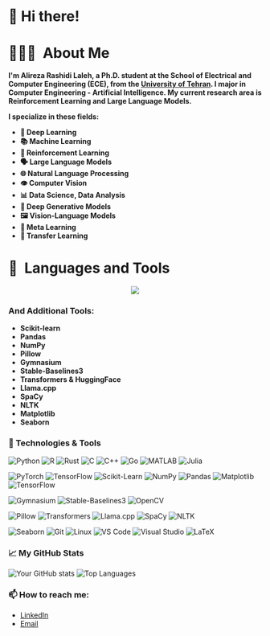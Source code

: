 # 👋 Hi there!

# 👨🏻‍💻 &nbsp;About Me
**I'm Alireza Rashidi Laleh, a Ph.D. student at the School of Electrical and Computer Engineering (ECE), from the [University of Tehran](https://ut.ac.ir/en). I major in Computer Engineering - Artificial Intelligence. My current research area is Reinforcement Learning and Large Language Models.**

**I specialize in these fields:**
- **🧠 Deep Learning**
- **📚 Machine Learning**
- **🤖 Reinforcement Learning**
- **🗣️ Large Language Models**
- **🌐 Natural Language Processing**
- **👁️ Computer Vision**
- **📊 Data Science, Data Analysis**
- **🎨 Deep Generative Models**
- **🖼️ Vision-Language Models**
- **🔄 Meta Learning**
- **🔀 Transfer Learning**

# 🚀 &nbsp;Languages and Tools
<p align="center">
  <a href="https://skillicons.dev">
    <img src="https://skillicons.dev/icons?i=py,r,rust,c,cpp,go,matlab,julia,pytorch,tensorflow,opencv,git,linux,latex,sublime&perline=6" />
  </a>
</p>

### And Additional Tools:
- **Scikit-learn**
- **Pandas**
- **NumPy**
- **Pillow**
- **Gymnasium**
- **Stable-Baselines3**
- **Transformers & HuggingFace**
- **Llama.cpp**
- **SpaCy**
- **NLTK**
- **Matplotlib**
- **Seaborn**







### 🔧 Technologies & Tools

![Python](https://img.shields.io/badge/-Python-3776AB?logo=python&logoColor=white&style=for-the-badge)
![R](https://img.shields.io/badge/-R-276DC3?logo=r&logoColor=white&style=for-the-badge)
![Rust](https://img.shields.io/badge/-Rust-000000?logo=rust&logoColor=white&style=for-the-badge)
![C](https://img.shields.io/badge/-C-A8B9CC?logo=c&logoColor=white&style=for-the-badge)
![C++](https://img.shields.io/badge/-C++-00599C?logo=cplusplus&logoColor=white&style=for-the-badge)
![Go](https://img.shields.io/badge/-Go-00ADD8?logo=go&logoColor=white&style=for-the-badge)
![MATLAB](https://img.shields.io/badge/-MATLAB-0076A8?logo=mathworks&logoColor=white&style=for-the-badge)
![Julia](https://img.shields.io/badge/-Julia-9558B2?logo=julia&logoColor=white&style=for-the-badge)

![PyTorch](https://img.shields.io/badge/-PyTorch-EE4C2C?logo=pytorch&logoColor=white&style=for-the-badge)
![TensorFlow](https://img.shields.io/badge/-TensorFlow-FF6F00?logo=tensorflow&logoColor=white&style=for-the-badge)
![Scikit-Learn](https://img.shields.io/badge/scikit--learn-F7931E?style=flat-square&logo=scikit-learn&logoColor=white)
![NumPy](https://img.shields.io/badge/numpy-%23013243.svg?style=for-the-badge&logo=numpy&logoColor=white)
![Pandas](https://img.shields.io/badge/pandas-%23150458.svg?style=for-the-badge&logo=pandas&logoColor=white)
![Matplotlib](https://img.shields.io/badge/Matplotlib-%23ffffff.svg?style=for-the-badge&logo=Matplotlib&logoColor=black)
![TensorFlow](https://img.shields.io/badge/TensorFlow-%23FF6F00.svg?style=for-the-badge&logo=TensorFlow&logoColor=white)

![Gymnasium](https://img.shields.io/badge/-Gymnasium-FF4500?logo=openaigym&logoColor=white&style=for-the-badge)
![Stable-Baselines3](https://img.shields.io/badge/-Stable--Baselines3-FF6F00?logoColor=white&style=for-the-badge)
![OpenCV](https://img.shields.io/badge/-OpenCV-5C3EE8?logo=opencv&logoColor=white&style=for-the-badge)

![Pillow](https://img.shields.io/badge/-Pillow-3776AB?logo=python&logoColor=white&style=for-the-badge)
![Transformers](https://img.shields.io/badge/-Transformers-FF6F00?logo=huggingface&logoColor=white&style=for-the-badge)
![Llama.cpp](https://img.shields.io/badge/-Llama.cpp-56347C?logo=llama&logoColor=white&style=for-the-badge)
![SpaCy](https://img.shields.io/badge/-SpaCy-09A3D5?logo=spacy&logoColor=white&style=for-the-badge)
![NLTK](https://img.shields.io/badge/-NLTK-00599C?logo=python&logoColor=white&style=for-the-badge)


![Seaborn](https://img.shields.io/badge/-Seaborn-4C71F2?logo=python&logoColor=white&style=for-the-badge)
![Git](https://img.shields.io/badge/-Git-F05032?logo=git&logoColor=white&style=for-the-badge)
![Linux](https://img.shields.io/badge/-Linux-FCC624?logo=linux&logoColor=white&style=for-the-badge)
![VS Code](https://img.shields.io/badge/-VS%20Code-007ACC?logo=visualstudiocode&logoColor=white&style=for-the-badge)
![Visual Studio](https://img.shields.io/badge/-Visual%20Studio-5C2D91?logo=visualstudio&logoColor=white&style=for-the-badge)
![LaTeX](https://img.shields.io/badge/-LaTeX-008080?logo=latex&logoColor=white&style=for-the-badge)


### 📈 My GitHub Stats
![Your GitHub stats](https://github-readme-stats.vercel.app/api?username=rsd16&show_icons=true&theme=radical)
![Top Languages](https://github-readme-stats.vercel.app/api/top-langs/?username=rsd16&layout=compact&theme=radical)

### 📫 How to reach me:
- [LinkedIn](https://www.linkedin.com/in/alireza-rashidi-laleh)
- [Email](mailto:rashidireza1666@gmail.com)

<!--
**rsd16/rsd16** is a ✨ _special_ ✨ repository because its `README.md` (this file) appears on your GitHub profile.

Here are some ideas to get you started:

- 🔭 I’m currently working on ...
- 🌱 I’m currently learning ...
- 👯 I’m looking to collaborate on ...
- 🤔 I’m looking for help with ...
- 💬 Ask me about ...
- 📫 How to reach me: ...
- 😄 Pronouns: ...
- ⚡ Fun fact: ...
-->
